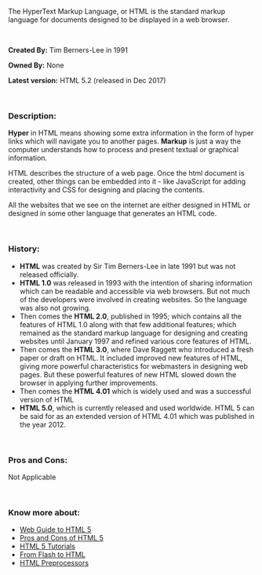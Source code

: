 The HyperText Markup Language, or HTML is the standard markup language for documents designed to be displayed in a web browser.

<br>

**Created By:** Tim Berners-Lee in 1991

**Owned By:** None

**Latest version:** HTML 5.2 (released in Dec 2017) 

<br>

### **Description:**

**Hyper** in HTML means showing some extra information in the form of hyper links which will navigate you to another pages. **Markup** is just a way the computer understands how to process and present textual or graphical information.

HTML describes the structure of a web page. Once the html document is created, other things can be embedded into it - like JavaScript for adding interactivity and CSS for designing and placing the contents.

All the websites that we see on the internet are either designed in HTML or designed in some other language that generates an HTML code.

<br>

### **History:**
- **HTML** was created by Sir Tim Berners-Lee in late 1991 but was not released officially.
- **HTML 1.0** was released in 1993 with the intention of sharing information which can be readable and accessible via web browsers. But not much of the developers were involved in creating websites. So the language was also not growing.
- Then comes the **HTML 2.0**, published in 1995; which contains all the features of HTML 1.0 along with that few additional features; which remained as the standard markup language for designing and creating websites until January 1997 and refined various core features of HTML.
- Then comes the **HTML 3.0**, where Dave Raggett who introduced a fresh paper or draft on HTML. It included improved new features of HTML, giving more powerful characteristics for webmasters in designing web pages. But these powerful features of new HTML slowed down the browser in applying further improvements.
- Then comes the **HTML 4.01** which is widely used and was a successful version of HTML
- **HTML 5.0**, which is currently released and used worldwide. HTML 5 can be said for as an extended version of HTML 4.01 which was published in the year 2012.

<br>

### **Pros and Cons:**
Not Applicable
	
<br>

### **Know more about:**
- [Web Guide to HTML 5](https://developer.mozilla.org/en-US/docs/Web/Guide/HTML/HTML5)
- [Pros and Cons of HTML 5](https://www.lucidsoftech.com/blog/html-5-pros-cons)
- [HTML 5 Tutorials](https://www.tutorialspoint.com/html5/index.htm)
- [From Flash to HTML](https://www.smashingmagazine.com/2018/03/from-flash-html-css-javascript/)
- [HTML Preprocessors](https://www.slant.co/topics/5427/~html-preprocessors)



